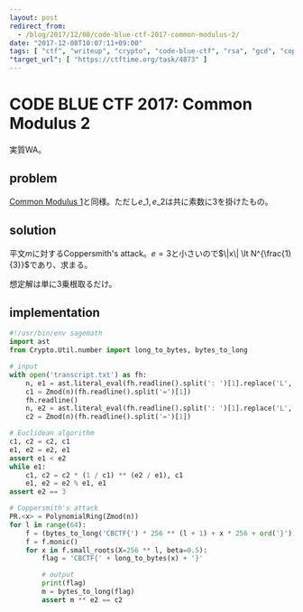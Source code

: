 ```yaml
---
layout: post
redirect_from:
  - /blog/2017/12/08/code-blue-ctf-2017-common-modulus-2/
date: "2017-12-08T10:07:11+09:00"
tags: [ "ctf", "writeup", "crypto", "code-blue-ctf", "rsa", "gcd", "coppersmith-attack" ]
"target_url": [ "https://ctftime.org/task/4873" ]
---
```


# CODE BLUE CTF 2017: Common Modulus 2

実質WA。

## problem

[Common Modulus 1](/blog/2017/12/08/code-blue-ctf-2017-common-modulus-1/)と同様。ただし$e\_1, e\_2$は共に素数に$3$を掛けたもの。

## solution

平文$m$に対するCoppersmith's attack。$e = 3$と小さいので$\|x\| \lt N^{\frac{1}{3}}$であり、求まる。

想定解は単に$3$乗根取るだけ。

## implementation

``` python
#!/usr/bin/env sagemath
import ast
from Crypto.Util.number import long_to_bytes, bytes_to_long

# input
with open('transcript.txt') as fh:
    n, e1 = ast.literal_eval(fh.readline().split(': ')[1].replace('L', ''))
    c1 = Zmod(n)(fh.readline().split('=')[1])
    fh.readline()
    n, e2 = ast.literal_eval(fh.readline().split(': ')[1].replace('L', ''))
    c2 = Zmod(n)(fh.readline().split('=')[1])

# Euclidean algorithm
c1, c2 = c2, c1
e1, e2 = e2, e1
assert e1 < e2
while e1:
    c1, c2 = c2 * (1 / c1) ** (e2 / e1), c1
    e1, e2 = e2 % e1, e1
assert e2 == 3

# Coppersmith's attack
PR.<x> = PolynomialRing(Zmod(n))
for l in range(64):
    f = (bytes_to_long('CBCTF{') * 256 ** (l + 1) + x * 256 + ord('}')) ** e2 - c2
    f = f.monic()
    for x in f.small_roots(X=256 ** l, beta=0.5):
        flag = 'CBCTF{' + long_to_bytes(x) + '}'

        # output
        print(flag)
        m = bytes_to_long(flag)
        assert m ** e2 == c2
```
